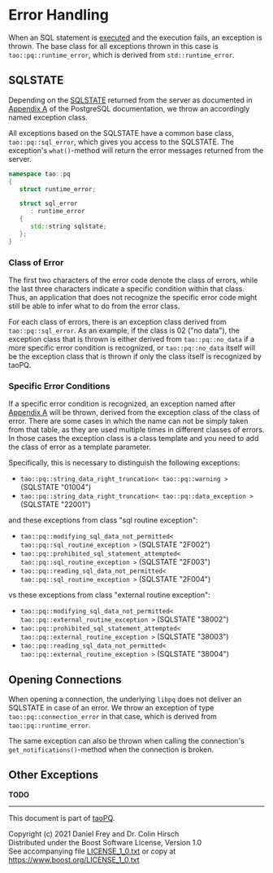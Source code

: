 # Error Handling

When an SQL statement is [executed](Statement.md) and the execution fails, an exception is thrown.
The base class for all exceptions thrown in this case is `tao::pq::runtime_error`, which is derived from `std::runtime_error`.

## SQLSTATE

Depending on the [SQLSTATE](https://en.wikipedia.org/wiki/SQLSTATE) returned from the server as documented in [Appendix A](https://www.postgresql.org/docs/current/errcodes-appendix.html) of the PostgreSQL documentation, we throw an accordingly named exception class.

All exceptions based on the SQLSTATE have a common base class, `tao::pq::sql_error`, which gives you access to the SQLSTATE.
The exception's `what()`-method will return the error messages returned from the server.

```c++
namespace tao::pq
{
   struct runtime_error;

   struct sql_error
      : runtime_error
   {
      std::string sqlstate;
   };
}
```

### Class of Error

The first two characters of the error code denote the class of errors, while the last three characters indicate a specific condition within that class.
Thus, an application that does not recognize the specific error code might still be able to infer what to do from the error class.

For each class of errors, there is an exception class derived from `tao::pq::sql_error`.
As an example, if the class is 02 ("no data"), the exception class that is thrown is either derived from `tao::pq::no_data` if a more specific error condition is recognized, or `tao::pq::no_data` itself will be the exception class that is thrown if only the class itself is recognized by taoPQ.

### Specific Error Conditions

If a specific error condition is recognized, an exception named after [Appendix A](https://www.postgresql.org/docs/current/errcodes-appendix.html) will be thrown, derived from the exception class of the class of error.
There are some cases in which the name can not be simply taken from that table, as they are used multiple times in different classes of errors.
In those cases the exception class is a class template and you need to add the class of error as a template parameter.

Specifically, this is necessary to distinguish the following exceptions:

* `tao::pq::string_data_right_truncation< tao::pq::warning >` (SQLSTATE "01004")
* `tao::pq::string_data_right_truncation< tao::pq::data_exception >` (SQLSTATE "22001")

and these exceptions from class "sql routine exception":

* `tao::pq::modifying_sql_data_not_permitted< tao::pq::sql_routine_exception >` (SQLSTATE "2F002")
* `tao::pq::prohibited_sql_statement_attempted< tao::pq::sql_routine_exception >` (SQLSTATE "2F003")
* `tao::pq::reading_sql_data_not_permitted< tao::pq::sql_routine_exception >` (SQLSTATE "2F004")

vs these exceptions from class "external routine exception":

* `tao::pq::modifying_sql_data_not_permitted< tao::pq::external_routine_exception >` (SQLSTATE "38002")
* `tao::pq::prohibited_sql_statement_attempted< tao::pq::external_routine_exception >` (SQLSTATE "38003")
* `tao::pq::reading_sql_data_not_permitted< tao::pq::external_routine_exception >` (SQLSTATE "38004")

## Opening Connections

When opening a connection, the underlying `libpq` does not deliver an SQLSTATE in case of an error.
We throw an exception of type `tao::pq::connection_error` in that case, which is derived from `tao::pq::runtime_error`.

The same exception can also be thrown when calling the connection's `get_notifications()`-method when the connection is broken.

## Other Exceptions

**TODO**

---

This document is part of [taoPQ](https://github.com/taocpp/taopq).

Copyright (c) 2021 Daniel Frey and Dr. Colin Hirsch<br>
Distributed under the Boost Software License, Version 1.0<br>
See accompanying file [LICENSE_1_0.txt](../LICENSE_1_0.txt) or copy at https://www.boost.org/LICENSE_1_0.txt
